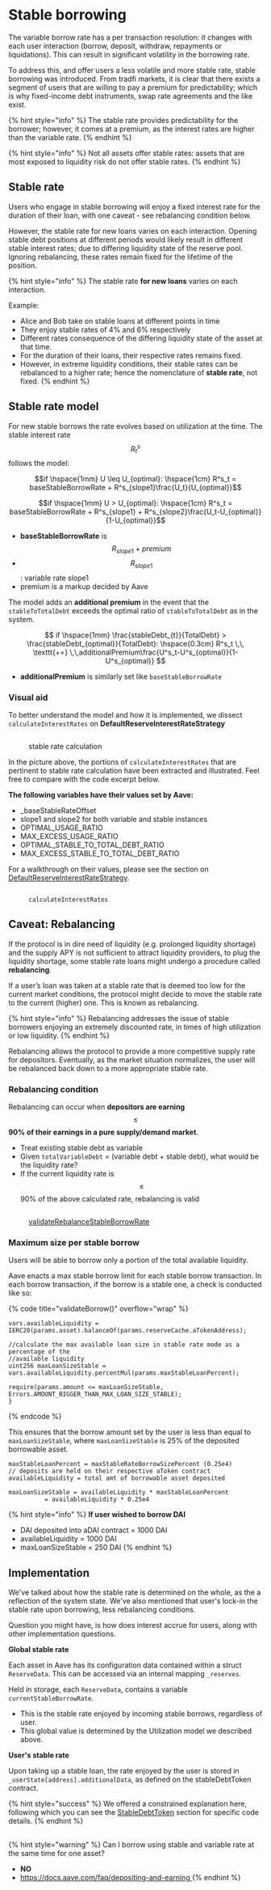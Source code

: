 # Stable borrowing

The variable borrow rate has a per transaction resolution: it changes with each user interaction (borrow, deposit, withdraw, repayments or liquidations). This can result in significant volatility in the borrowing rate.&#x20;

To address this, and offer users a less volatile and more stable rate, stable borrowing was introduced. From tradfi markets, it is clear that there exists a segment of users that are willing to pay a premium for predictability; which is why fixed-income debt instruments, swap rate agreements and the like exist.&#x20;

{% hint style="info" %}
The stable rate provides predictability for the borrower; however, it comes at a premium, as the interest rates are higher than the variable rate.&#x20;
{% endhint %}

{% hint style="info" %}
Not all assets offer stable rates: assets that are most exposed to liquidity risk do not offer stable rates.
{% endhint %}

## Stable rate

Users who engage in stable borrowing will enjoy a fixed interest rate for the duration of their loan, with one caveat - see rebalancing condition below.

However, the stable rate for new loans varies on each interaction. Opening stable debt positions at different periods would likely result in different stable interest rates; due to differing liquidity state of the reserve pool. Ignoring rebalancing, these rates remain fixed for the lifetime of the position.

{% hint style="info" %}
The stable rate **for new loans** varies on each interaction.

Example:

* Alice and Bob take on stable loans at different points in time
* They enjoy stable rates of 4% and 6% respectively
* Different rates consequence of the differing liquidity state of the asset at that time.
* For the duration of their loans, their respective rates remains fixed.&#x20;
* However, in extreme liquidity conditions, their stable rates can be rebalanced to a higher rate; hence the nomenclature of **stable rate**, not fixed.
{% endhint %}

## Stable rate model

For new stable borrows the rate evolves based on utilization at the time. The stable interest rate$$R^s_t$$ follows the model:

$$if \hspace{1mm} U \leq U_{optimal}: \hspace{1cm} R^s_t = baseStableBorrowRate + R^s_{slope1}\frac{U_t}{U_{optimal}}$$

$$if \hspace{1mm} U > U_{optimal}: \hspace{1cm} R^s_t = baseStableBorrowRate + R^s_{slope1} + R^s_{slope2}\frac{U_t-U_{optimal}}{1-U_{optimal}}$$

* **baseStableBorrowRate** is $$R_{slope1} + premium$$
* $$R_{slope1}$$: variable rate slope1
* premium is a markup decided by Aave

The model adds an **additional premium** in the event that the `stableToTotalDebt` exceeds the optimal ratio of `stableToTotalDebt` as in the system.

$$
if \hspace{1mm} \frac{stableDebt_{t}}{TotalDebt} > \frac{stableDebt_{optimal}}{TotalDebt}: \hspace{0.3cm} R^s_t \,\, \texttt{+=} \,\,additionalPremium\frac{U^s_t-U^s_{optimal}}{1-U^s_{optimal}}
$$

* **additionalPremium** is similarly set like `baseStableBorrowRate`&#x20;

### Visual aid

To better understand the model and how it is implemented, we dissect `calculateInterestRates` on **DefaultReserveInterestRateStrategy**

<div data-full-width="false">

<figure><img src=".gitbook/assets/image (6) (1).png" alt=""><figcaption><p>stable rate calculation</p></figcaption></figure>

</div>

In the picture above, the portions of `calculateInterestRates` that are pertinent to stable rate calculation have been extracted and illustrated. Feel free to compare with the code excerpt below.

**The following variables have their values set by Aave:**

* \_baseStableRateOffset
* slope1 and slope2 for both variable and stable instances
* OPTIMAL\_USAGE\_RATIO
* MAX\_EXCESS\_USAGE\_RATIO
* OPTIMAL\_STABLE\_TO\_TOTAL\_DEBT\_RATIO
* MAX\_EXCESS\_STABLE\_TO\_TOTAL\_DEBT\_RATIO

For a walkthrough on their values, please see the section on [DefaultReserveInterestRateStrategy](contracts/defaultreserveinterestratestrategy.md).

<figure><img src=".gitbook/assets/image (17).png" alt=""><figcaption><p> <code>calculateInterestRates</code> </p></figcaption></figure>

## Caveat: Rebalancing

If the protocol is in dire need of liquidity (e.g. prolonged liquidity shortage) and the supply APY is not sufficient to attract liquidity providers, to plug the liquidity shortage, some stable rate loans might undergo a procedure called **rebalancing**.&#x20;

If a user’s loan was taken at a stable rate that is deemed too low for the current market conditions, the protocol might decide to move the stable rate to the current (higher) one. This is known as rebalancing.&#x20;

{% hint style="info" %}
Rebalancing addresses the issue of stable borrowers enjoying an extremely discounted rate, in times of high utilization or low liquidity.&#x20;
{% endhint %}

Rebalancing allows the protocol to provide a more competitive supply rate for depositors. Eventually, as the market situation normalizes, the user will be rebalanced back down to a more appropriate stable rate.&#x20;

### Rebalancing condition

Rebalancing can occur when **depositors are earning** $$\leq$$ **90% of their earnings in a pure supply/demand market**.

* Treat existing stable debt as variable
* Given `totalVariableDebt` = (variable debt + stable debt), what would be the liquidity rate?
* If the current liquidity rate is $$\leq$$ 90% of the above calculated rate, rebalancing is valid

<figure><img src=".gitbook/assets/image (185).png" alt=""><figcaption><p><a href="https://github.com/aave/aave-v3-core/blob/29ff9b9f89af7cd8255231bc5faf26c3ce0fb7ce/contracts/protocol/libraries/logic/ValidationLogic.sol#L394">validateRebalanceStableBorrowRate</a></p></figcaption></figure>

### Maximum size per stable borrow

Users will be able to borrow only a portion of the total available liquidity.

Aave enacts a max stable borrow limit for each stable borrow transaction. In each borrow transaction, if the borrow is a stable one, a check is conducted like so:

{% code title="validateBorrow()" overflow="wrap" %}
```solidity
vars.availableLiquidity = IERC20(params.asset).balanceOf(params.reserveCache.aTokenAddress);

//calculate the max available loan size in stable rate mode as a percentage of the
//available liquidity
uint256 maxLoanSizeStable = vars.availableLiquidity.percentMul(params.maxStableLoanPercent);

require(params.amount <= maxLoanSizeStable, Errors.AMOUNT_BIGGER_THAN_MAX_LOAN_SIZE_STABLE);
}
```
{% endcode %}

This ensures that the borrow amount set by the user is less than equal to `maxLoanSizeStable`, where `maxLoanSizeStable` is 25% of the deposited borrowable asset.

```solidity
maxStableLoanPercent = maxStableRateBorrowSizePercent (0.25e4)
// deposits are held on their respective aToken contract
availableLiquidity = total amt of borrowable asset deposited

maxLoanSizeStable = availableLiquidity * maxStableLoanPercent
		  = availableLiquidity * 0.25e4
```

{% hint style="info" %}
**If user wished to borrow DAI**

* DAI deposited into aDAI contract = 1000 DAI
* availableLiquidity = 1000 DAI
* maxLoanSizeStable = 250 DAI
{% endhint %}

## Implementation

We've talked about how the stable rate is determined on the whole, as the a reflection of the system state. We've also mentioned that user's lock-in the stable rate upon borrowing, less rebalancing conditions.&#x20;

Question you might have, is how does interest accrue for users, along with other implementation questions.&#x20;

**Global stable rate**

Each asset in Aave has its configuration data contained within a struct `ReserveData`. This can be accessed via an internal mapping `_reserves`.

Held in storage, each `ReserveData`, contains a variable `currentStableBorrowRate`.&#x20;

* This is the stable rate enjoyed by incoming stable borrows, regardless of user.
* This global value is determined by the Utilization model we described above.

**User's stable rate**

Upon taking up a stable loan, the rate enjoyed by the user is stored in `_userState[address].additionalData`, as defined on the stableDebtToken contract.

{% hint style="success" %}
We offered a constrained explanation here, following which you can see the [StableDebtToken](contracts/stabledebttoken.md) section for specific code details.
{% endhint %}

##





{% hint style="warning" %}
Can I borrow using stable and variable rate at the same time for one asset?

* **NO**
* [https://docs.aave.com/faq/depositing-and-earning ](https://docs.aave.com/faq/depositing-and-earning)
{% endhint %}
